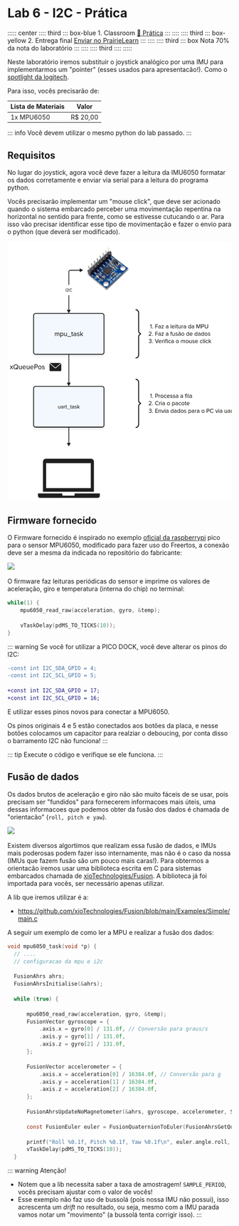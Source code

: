 # Lab 6 - I2C - Prática <Badge type="tip" text="70% da nota do lab" />

::::: center
:::: third 
::: box-blue 1. Classroom
[:memo: Prática](https://classroom.github.com/a/1OcvE9CG) 
:::
::::
:::: third
::: box-yellow 2. Entrega final
[Enviar no PrairieLearn](https://us.prairielearn.com/pl/course_instance/188020)
:::
::::
:::: third
::: box Nota
70% da nota do laboratório
:::
::::
:::: third
::::
:::::

Neste laboratório iremos substituir o joystick analógico por uma IMU para implementarmos um "pointer" (esses usados para apresentacão!). Como o [spotlight da logitech]( https://www.logitech.com/pt-br/products/presenters/spotlight-presentation-remote.910-005216.html). 

<YouTube id="8C9EGM1Bh3c"/>

Para isso, vocês precisarão de:

| Lista de Materiais | Valor    |
|--------------------|----------|
| 1x MPU6050         | R$ 20,00 |

::: info
Você devem utilizar o mesmo python do lab passado.
:::

## Requisitos

No lugar do joystick, agora você deve fazer a leitura da IMU6050 formatar os dados corretamente e enviar via serial para a leitura do programa python.

Vocês precisarão implementar um "mouse click", que deve ser acionado quando o sistema embarcado perceber uma movimentação repentina na horizontal no sentido para frente, como se estivesse cutucando o ar. Para isso vão precisar identificar esse tipo de movimentação e fazer o envio para o python (que deverá ser modificado).

![](imgs/lab-i2c-diagrama.png)

## Firmware fornecido

O Firmware fornecido é inspirado no exemplo [oficial da raspberrypi](https://github.com/raspberrypi/pico-examples/tree/master/i2c/mpu6050_i2c) pico para o sensor MPU6050, modificado para fazer uso do Freertos, a conexão deve ser a mesma da indicada no repositório do fabricante:

![](https://github.com/raspberrypi/pico-examples/raw/master/i2c/mpu6050_i2c/mpu6050_i2c_bb.png)

O firmware faz leituras periódicas do sensor e imprime os valores de aceleração, giro e temperatura (interna do chip) no terminal:

```c
while(1) {
    mpu6050_read_raw(acceleration, gyro, &temp);

    vTaskDelay(pdMS_TO_TICKS(10));
}
```

::: warning
Se você for utilizar a PICO DOCK, você deve alterar os pinos do I2C:

```diff
-const int I2C_SDA_GPIO = 4;
-const int I2C_SCL_GPIO = 5;

+const int I2C_SDA_GPIO = 17;
+const int I2C_SCL_GPIO = 16;
```

E utilizar esses pinos novos para conectar a MPU6050.

Os pinos originais 4 e 5 estão conectados aos botões da placa, e nesse botões colocamos um capacitor para realziar o deboucing, por conta disso o barramento I2C não funciona!
:::

::: tip 
Execute o código e verifique se ele funciona.
:::

## Fusão de dados

Os dados brutos de aceleração e giro não são muito fáceis de se usar, pois precisam ser "fundidos" para fornecerem informacoes mais úteis, uma dessas informacoes que podemos obter da fusão dos dados é chamada de "orientacão" (`roll, pitch e yaw`).

![](https://upload.wikimedia.org/wikipedia/commons/thumb/c/c1/Yaw_Axis_Corrected.svg/375px-Yaw_Axis_Corrected.svg.png)

Existem diversos algortímos que realizam essa fusão de dados, e IMUs mais poderosas podem fazer isso internamente, mas não é o caso da nossa (IMUs que fazem fusão são um pouco mais caras!). Para obtermos a orientacão iremos usar uma biblioteca escrita em C para sistemas embarcados chamada de [xioTechnologies/Fusion](https://github.com/xioTechnologies/Fusion). A biblioteca já foi importada para vocês, ser necessário apenas utilizar.

A lib que iremos utilizar é a:

- https://github.com/xioTechnologies/Fusion/blob/main/Examples/Simple/main.c

A seguir um exemplo de como ler a MPU e realizar a fusão dos dados:

```c
void mpu6050_task(void *p) {
  // .... 
  // configuracao da mpu e i2c

  FusionAhrs ahrs;
  FusionAhrsInitialise(&ahrs);
  
  while (true) { 

      mpu6050_read_raw(acceleration, gyro, &temp);
      FusionVector gyroscope = {
          .axis.x = gyro[0] / 131.0f, // Conversão para graus/s
          .axis.y = gyro[1] / 131.0f,
          .axis.z = gyro[2] / 131.0f,
      };

      FusionVector accelerometer = {
          .axis.x = acceleration[0] / 16384.0f, // Conversão para g
          .axis.y = acceleration[1] / 16384.0f,
          .axis.z = acceleration[2] / 16384.0f,
      };      
  
      FusionAhrsUpdateNoMagnetometer(&ahrs, gyroscope, accelerometer, SAMPLE_PERIOD);
  
      const FusionEuler euler = FusionQuaternionToEuler(FusionAhrsGetQuaternion(&ahrs));
  
      printf("Roll %0.1f, Pitch %0.1f, Yaw %0.1f\n", euler.angle.roll, euler.angle.pitch, euler.angle.yaw);
      vTaskDelay(pdMS_TO_TICKS(10));
  }
```

::: warning Atenção!
- Notem que a lib necessita saber a taxa de amostragem! `SAMPLE_PERIOD`, vocês precisam ajustar com o valor de vocês!
- Esse exemplo não faz uso de bussolá (pois nossa IMU não possui), isso acrescenta um *drift* no resultado, ou seja, mesmo com a IMU parada vamos notar um "movimento" (a bussolá tenta corrigir isso). 
:::
